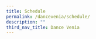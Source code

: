 ```yaml
---
title: Schedule
permalink: /dancevenia/schedule/
description: ""
third_nav_title: Dance Venia
---
```

